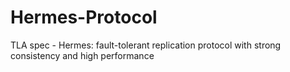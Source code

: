 # Hermes-Protocol
TLA spec - Hermes: fault-tolerant replication protocol with strong consistency and high performance
